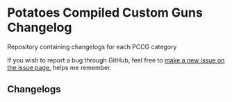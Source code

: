 # Potatoes Compiled Custom Guns Changelog

Repository containing changelogs for each PCCG category

If you wish to report a bug through GitHub, feel free to [make a new issue on the issue page.](https://github.com/potatoes1286/pccgchangelog/issues/new) helps me remember.
## Changelogs
